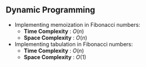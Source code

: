 ## Dynamic Programming
* Implementing memoization in Fibonacci numbers:
    * **Time Complexity** : $O(n)$
    * **Space Complexity** : $O(n)$
* Implementing tabulation in Fibonacci numbers:
    * **Time Complexity** : $O(n)$
    * **Space Complexity** : $O(1)$
